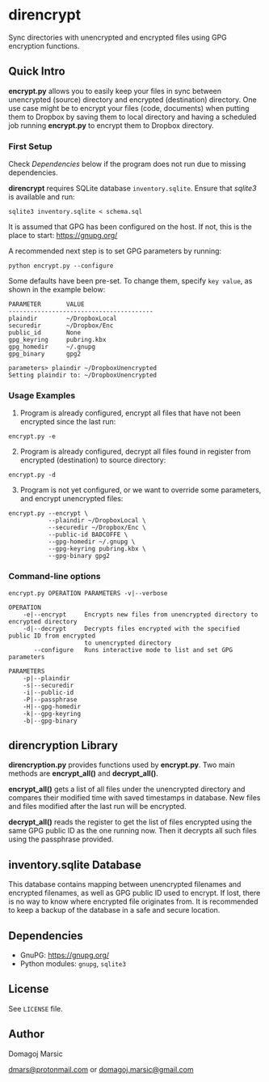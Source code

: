 # direncrypt

Sync directories with unencrypted and encrypted files using GPG encryption functions.

## Quick Intro

**encrypt.py** allows you to easily keep your files in sync between unencrypted (source) directory and encrypted (destination) directory. One use case might be to encrypt your files (code, documents) when putting them to Dropbox by saving them to local directory and having a scheduled job running **encrypt.py** to encrypt them to Dropbox directory.

### First Setup

Check *Dependencies* below if the program does not run due to missing dependencies.

**direncrypt** requires SQLite database `inventory.sqlite`. Ensure that *sqlite3* is available and run:

```
sqlite3 inventory.sqlite < schema.sql
```

It is assumed that GPG has been configured on the host. If not, this is the place to start: https://gnupg.org/

A recommended next step is to set GPG parameters by running:

```
python encrypt.py --configure
```

Some defaults have been pre-set. To change them, specify `key value`, as shown in the example below:

```
PARAMETER       VALUE
----------------------------------------
plaindir        ~/DropboxLocal
securedir       ~/Dropbox/Enc
public_id       None
gpg_keyring     pubring.kbx
gpg_homedir     ~/.gnupg
gpg_binary      gpg2

parameters> plaindir ~/DropboxUnencrypted
Setting plaindir to: ~/DropboxUnencrypted
```

### Usage Examples

1) Program is already configured, encrypt all files that have not been encrypted since the last run:

```
encrypt.py -e
```

2) Program is already configured, decrypt all files found in register from encrypted (destination) to source directory:

```
encrypt.py -d
```

3) Program is not yet configured, or we want to override some parameters, and encrypt unencrypted files:

```
encrypt.py --encrypt \
           --plaindir ~/DropboxLocal \
           --securedir ~/Dropbox/Enc \
           --public-id BADCOFFE \
           --gpg-homedir ~/.gnupg \
           --gpg-keyring pubring.kbx \
           --gpg-binary gpg2
```

### Command-line options

```
encrypt.py OPERATION PARAMETERS -v|--verbose

OPERATION
    -e|--encrypt     Encrypts new files from unencrypted directory to encrypted directory
    -d|--decrypt     Decrypts files encrypted with the specified public ID from encrypted
                     to unencrypted directory
       --configure   Runs interactive mode to list and set GPG parameters

PARAMETERS
    -p|--plaindir
    -s|--securedir
    -i|--public-id
    -P|--passphrase
    -H|--gpg-homedir
    -k|--gpg-keyring
    -b|--gpg-binary
```

## direncryption Library

**direncryption.py** provides functions used by **encrypt.py**. Two main methods are **encrypt_all()** and **decrypt_all()**.

**encrypt_all()** gets a list of all files under the unencrypted directory and compares their modified time with saved timestamps in database. New files and files modified after the last run will be encrypted.

**decrypt_all()** reads the register to get the list of files encrypted using the same GPG public ID as the one running now. Then it decrypts all such files using the passphrase provided.

## inventory.sqlite Database

This database contains mapping between unencrypted filenames and encrypted filenames, as well as GPG public ID used to encrypt. If lost, there is no way to know where encrypted file originates from. It is recommended to keep a backup of the database in a safe and secure location.

## Dependencies

* GnuPG: https://gnupg.org/
* Python modules: `gnupg`, `sqlite3`

## License

See `LICENSE` file.

## Author

Domagoj Marsic

<dmars@protonmail.com> or <domagoj.marsic@gmail.com>
